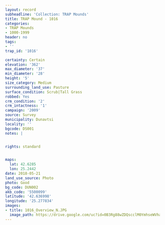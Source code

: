 ```yaml
---
layout: record
subheadline: 'Collection: TRAP Mounds'
title: TRAP Mound - 1016
categories:
- TRAP Mounds
- 1000-1999
header: no
tags:
- ''
trap_id: '1016'

certainty: Certain
elevation: '362'
max_diameter: '37'
min_diameter: '28'
height: '5'
size_category: Medium
surrounding_land_use: Pasture
surface_condition: Scrub|Tall Grass
robbed: Yes
crm_condition: '2'
crm_intactness: '1'
campaign: '2009'
source: Survey
municipality: Dunavtsi
locality: ''
bgcode: DS001
notes: |


rights: standard


maps:
  lat: 42.6285
  lon: 25.2442
date: 2018-05-21
land_use_source: Photo
photo: Good
bg_code: DUN002
akb_code: '5500099'
latitude: '42.636998'
longitude: '25.277834'
images:
- title: 1016_Overview_N.JPG
  image_path: https://drive.google.com/uc?id=0B3Rg88wZDQscclM0YmhseWVhaDA
---
```

